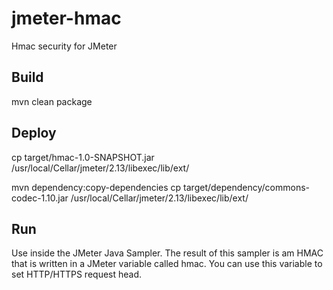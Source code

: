 # jmeter-hmac
Hmac security for JMeter


Build
-----
mvn clean package

Deploy
------
cp target/hmac-1.0-SNAPSHOT.jar /usr/local/Cellar/jmeter/2.13/libexec/lib/ext/

mvn dependency:copy-dependencies
cp target/dependency/commons-codec-1.10.jar /usr/local/Cellar/jmeter/2.13/libexec/lib/ext/

Run
---
Use inside the JMeter Java Sampler. The result of this sampler is am HMAC that is written in a JMeter variable called hmac. You can use this variable to set HTTP/HTTPS request head.
